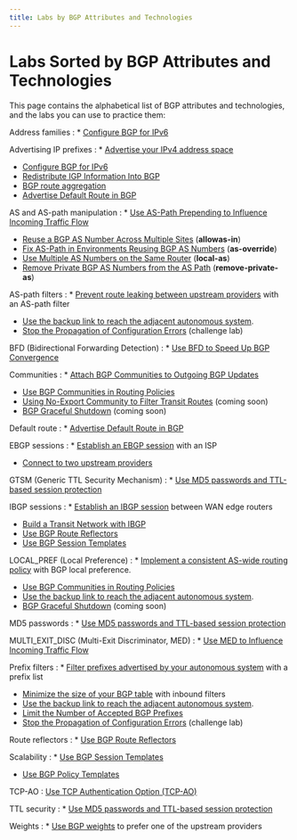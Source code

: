 ```yaml
---
title: Labs by BGP Attributes and Technologies
---
```

# Labs Sorted by BGP Attributes and Technologies

This page contains the alphabetical list of BGP attributes and technologies, and the labs you can use to practice them:

Address families
: * [Configure BGP for IPv6](basic/4-ipv6.md)

Advertising IP prefixes
: * [Advertise your IPv4 address space](basic/3-originate.md)
  * [Configure BGP for IPv6](basic/4-ipv6.md)
  * [Redistribute IGP Information Into BGP](basic/5-redistribute.md)
  * [BGP route aggregation](basic/8-aggregate.md)
  * [Advertise Default Route in BGP](basic/c-default-route.md)

AS and AS-path manipulation
: * [Use AS-Path Prepending to Influence Incoming Traffic Flow](policy/7-prepend.md)
  * [Reuse a BGP AS Number Across Multiple Sites](session/1-allowas_in.md) (**allowas-in**)
  * [Fix AS-Path in Environments Reusing BGP AS Numbers](session/2-asoverride.md) (**as-override**)
  * [Use Multiple AS Numbers on the Same Router](session/3-localas.md) (**local-as**)
  * [Remove Private BGP AS Numbers from the AS Path](session/4-removeprivate.md) (**remove-private-as**)

AS-path filters
: * [Prevent route leaking between upstream providers](policy/2-stop-transit.md) with an AS-path filter
  * [Use the backup link to reach the adjacent autonomous system](policy/a-locpref-route-map.md).
  * [Stop the Propagation of Configuration Errors](challenge/04-block-fat-fingers.md) (challenge lab)

BFD (Bidirectional Forwarding Detection)
: * [Use BFD to Speed Up BGP Convergence](basic/7-bfd.md)

Communities
: * [Attach BGP Communities to Outgoing BGP Updates](policy/8-community-attach.md)
  * [Use BGP Communities in Routing Policies](policy/9-community-use.md)
  * [Using No-Export Community to Filter Transit Routes](challenge/02-no-export.md) (coming soon)
  * [BGP Graceful Shutdown](challenge/03-graceful-shutdown.md) (coming soon)

Default route
: * [Advertise Default Route in BGP](basic/c-default-route.md)

EBGP sessions
: * [Establish an EBGP session](basic/1-session.md) with an ISP
  * [Connect to two upstream providers](basic/2-multihomed.md)

GTSM (Generic TTL Security Mechanism)
: * [Use MD5 passwords and TTL-based session protection](basic/6-protect.md)

IBGP sessions
: * [Establish an IBGP session](ibgp/1-edge.md) between WAN edge routers
  * [Build a Transit Network with IBGP](ibgp/2-transit.md)
  * [Use BGP Route Reflectors](ibgp/3-rr.md)
  * [Use BGP Session Templates](session/6-templates.md)

LOCAL_PREF (Local Preference)
: * [Implement a consistent AS-wide routing policy](policy/5-local-preference.md) with BGP local preference.
  * [Use BGP Communities in Routing Policies](policy/9-community-use.md)
  * [Use the backup link to reach the adjacent autonomous system](policy/a-locpref-route-map.md).
  * [BGP Graceful Shutdown](challenge/03-graceful-shutdown.md) (coming soon)

MD5 passwords
: * [Use MD5 passwords and TTL-based session protection](basic/6-protect.md)

MULTI_EXIT_DISC (Multi-Exit Discriminator, MED)
: * [Use MED to Influence Incoming Traffic Flow](policy/6-med.md)

Prefix filters
: * [Filter prefixes advertised by your autonomous system](policy/3-prefix.md) with a prefix list
  * [Minimize the size of your BGP table](policy/4-reduce.md) with inbound filters
  * [Use the backup link to reach the adjacent autonomous system](policy/a-locpref-route-map.md).
  * [Limit the Number of Accepted BGP Prefixes](basic/b-max-prefix.md)
  * [Stop the Propagation of Configuration Errors](challenge/04-block-fat-fingers.md) (challenge lab)

Route reflectors
: * [Use BGP Route Reflectors](ibgp/3-rr.md)

Scalability
: * [Use BGP Session Templates](session/6-templates.md)
  * [Use BGP Policy Templates](session/7-policy.md)

TCP-AO
: [Use TCP Authentication Option (TCP-AO)](basic/9-ao.md)

TTL security
: * [Use MD5 passwords and TTL-based session protection](basic/6-protect.md)

Weights
: * [Use BGP weights](policy/1-weights.md) to prefer one of the upstream providers
